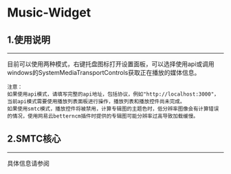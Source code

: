 # Music-Widget

## 1.使用说明
---
目前可以使用两种模式，右键托盘图标打开设置面板，可以选择使用api或调用windows的SystemMediaTransportControls获取正在播放的媒体信息。

```
注意：
如果使用api模式，请填写完整的api地址，包括协议，例如"http://localhost:3000"，当前api模式需要使用播放列表面板进行操作，播放列表和播放控件尚未完成。
如果使用smtc模式，播放控件将被禁用，计算专辑图的主题色时，低分辨率图像会有计算错误的情况，使用网易云betterncm插件时提供的专辑图可能分辨率过高导致加载缓慢。
```

## 2.SMTC核心
---
具体信息请参阅
